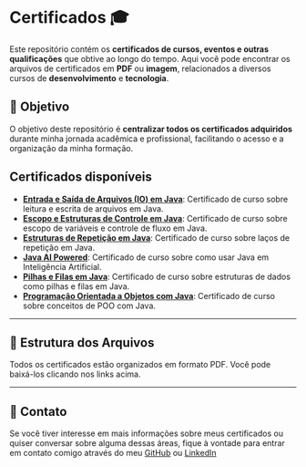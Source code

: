 # Certificados 🎓

Este repositório contém os **certificados de cursos, eventos e outras qualificações** que obtive ao longo do tempo. Aqui você pode encontrar os arquivos de certificados em **PDF** ou **imagem**, relacionados a diversos cursos de **desenvolvimento** e **tecnologia**.

## 🚀 Objetivo

O objetivo deste repositório é **centralizar todos os certificados adquiridos** durante minha jornada acadêmica e profissional, facilitando o acesso e a organização da minha formação.

## Certificados disponíveis

- [**Entrada e Saída de Arquivos (IO) em Java**](./Entrada%20e%20Saída%20de%20Arquivos%20(IO)%20em%20Java.pdf): Certificado de curso sobre leitura e escrita de arquivos em Java.
- [**Escopo e Estruturas de Controle em Java**](./Escopo%20e%20Estruturas%20de%20Controle%20em%20Java.pdf): Certificado de curso sobre escopo de variáveis e controle de fluxo em Java.
- [**Estruturas de Repetição em Java**](./Estruturas%20de%20Repetição%20em%20Java.pdf): Certificado de curso sobre laços de repetição em Java.
- [**Java AI Powered**](./Java%20AI%20Powered.pdf): Certificado de curso sobre como usar Java em Inteligência Artificial.
- [**Pilhas e Filas em Java**](./Pilhas%20e%20Filas%20em%20Java.pdf): Certificado de curso sobre estruturas de dados como pilhas e filas em Java.
- [**Programação Orientada a Objetos com Java**](./Programação%20Orientada%20a%20Objetos%20com%20Java.pdf): Certificado de curso sobre conceitos de POO com Java.
---

## 📂 Estrutura dos Arquivos

Todos os certificados estão organizados em formato PDF. Você pode baixá-los clicando nos links acima.

---

## 💬 Contato

Se você tiver interesse em mais informações sobre meus certificados ou quiser conversar sobre alguma dessas áreas, fique à vontade para entrar em contato comigo através do meu [GitHub](https://github.com/Rflavia) ou [LinkedIn](https://www.linkedin.com/in/flavia-rosa-8301781b6)

